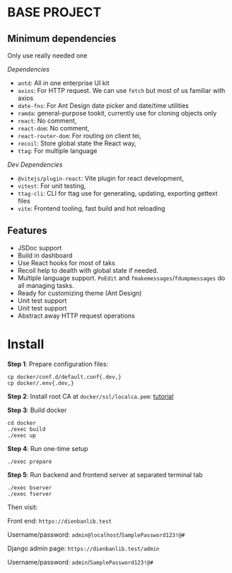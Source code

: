 # BASE PROJECT

## Minimum dependencies

Only use really needed one

_Dependencies_

- `antd`: All in one enterprise UI kit
- `axios`: For HTTP request. We can use `fetch` but most of us familiar with axios
- `date-fns`: For Ant Design date picker and date/time utilities
- `ramda`: general-purpose tookit, currently use for cloning objects only
- `react`: No comment,
- `react-dom`: No comment,
- `react-router-dom`: For routing on client tei,
- `recoil`: Store global state the React way,
- `ttag`: For multiple language

_Dev Dependencies_

- `@vitejs/plugin-react`: Vite plugin for react development,
- `vitest`: For unit testing,
- `ttag-cli`: CLI for ttag use for generating, updating, exporting gettext files
- `vite`: Frontend tooling, fast build and hot reloading

## Features

- JSDoc support
- Build in dashboard
- Use React hooks for most of taks
- Recoil help to dealth with global state if needed.
- Multiple language support. `PoEdit` and `fmakemessages`/`fdumpmessages` do all managing tasks.
- Ready for customizing theme (Ant Design)
- Unit test support
- Unit test support
- Abstract away HTTP request operations

# Install

**Step 1**: Prepare configuration files:

```
cp docker/conf.d/default.conf{.dev,}
cp docker/.env{.dev,}
```

**Step 2**: Install root CA at `docker/ssl/localca.pem`: [tutorial](https://support.securly.com/hc/en-us/articles/206058318-How-to-install-the-Securly-SSL-certificate-on-Mac-OSX-)

**Step 3**: Build docker

```
cd docker
./exec build
./exec up
```

**Step 4**: Run one-time setup

```
./exec prepare
```

**Step 5**: Run backend and frontend server at separated terminal tab

```
./exec bserver
./exec fserver
```

Then visit:

Front end: `https://dienbanlib.test`

Username/password: `admin@localhost`/`SamplePassword123!@#`

Django admin page: `https://dienbanlib.test/admin`

Username/password: `admin`/`SamplePassword123!@#`

